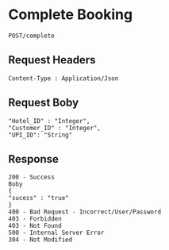 # Complete Booking

```
POST/complete

```

## Request Headers

```
Content-Type : Application/Json

```

## Request Boby

```
"Hotel_ID" : "Integer",
"Customer_ID" : "Integer",
"UPI_ID": "String"

```

## Response

```
200 - Success
Boby
{
"sucess" : "true"
}
400 - Bad Request - Incorrect/User/Password
403 - Forbidden
403 - Not Found
500 - Internal Server Error
304 - Not Modified


```
